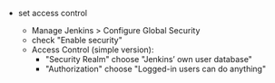 -	set access control

	-	Manage Jenkins > Configure Global Security
	-	check "Enable security"
	-	Access Control (simple version):
		-	"Security Realm" choose "Jenkins’ own user database"
		-	"Authorization" choose "Logged-in users can do anything"
